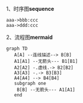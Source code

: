 1、时序图**sequence**

```sequence
aaa->bbb:ccc
aaa->ddd:ccc
```

2、流程图**mermaid**

```mermaid
graph TD
   A[A] --连线描述--> B[B]
   A1[A1] --无箭头--- B1[B1]
   A2[A2] -.虚线.-> B2[B2]
   A3[A3] -.-> B3[B3]
   A4[A4] --> B4[B4]
   subgraph one
    B[B] --无箭头--- A1[A1]
   end
```